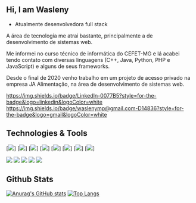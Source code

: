 ## Hi, I am Wasleny

- Atualmente desenvolvedora full stack

A área de tecnologia me atrai bastante, principalmente a de desenvolvimento de sistemas web.

Me informei no curso técnico de informática do CEFET-MG e lá acabei tendo contato com diversas linguagens (C++, Java, Python, PHP e JavaScript) e alguns de seus frameworks.

Desde o final de 2020 venho trabalho em um projeto de acesso privado na empresa JA Alimentação, na área de desenvolvimento de sistemas web.

https://img.shields.io/badge/LinkedIn-0077B5?style=for-the-badge&logo=linkedin&logoColor=white
https://img.shields.io/badge/waslenymp@gmail.com-D14836?style=for-the-badge&logo=gmail&logoColor=white

## Technologies & Tools
[<img src="https://img.shields.io/badge/Laravel-FF2D20?style=for-the-badge&logo=laravel&logoColor=white">]
[<img src="https://img.shields.io/badge/React-20232A?style=for-the-badge&logo=react&logoColor=61DAFB">]
[<img src="https://img.shields.io/badge/CSS3-1572B6?style=for-the-badge&logo=css3&logoColor=white">]
[<img src="https://img.shields.io/badge/HTML5-E34F26?style=for-the-badge&logo=html5&logoColor=white">]
[<img src="https://img.shields.io/badge/JavaScript-323330?style=for-the-badge&logo=javascript&logoColor=F7DF1E">]
[<img src="https://img.shields.io/badge/PHP-777BB4?style=for-the-badge&logo=php&logoColor=white">]
[<img src="https://img.shields.io/badge/MySQL-005C84?style=for-the-badge&logo=mysql&logoColor=white">]
[<img src="https://img.shields.io/badge/Bootstrap-563D7C?style=for-the-badge&logo=bootstrap&logoColor=white">]


[<img src="https://img.shields.io/badge/twitter-%231DA1F2.svg?&style=for-the-badge&logo=twitter&logoColor=white" />](https://twitter.com/USERNAME) [<img src="https://img.shields.io/badge/medium-%2312100E.svg?&style=for-the-badge&logo=medium&logoColor=white" />](https://medium.com/USERNAME)  [<img src="https://img.shields.io/badge/linkedin-%230077B5.svg?&style=for-the-badge&logo=linkedin&logoColor=white" />](https://www.linkedin.com/in/USERNAME/) [<img src = "https://img.shields.io/badge/instagram-%23E4405F.svg?&style=for-the-badge&logo=instagram&logoColor=white">](https://www.instagram.com/USERNAME/) [<img src = "https://img.shields.io/badge/facebook-%231877F2.svg?&style=for-the-badge&logo=facebook&logoColor=white">](https://www.facebook.com/USERNAME)






## Github Stats
[![Anurag's GitHub stats](https://github-readme-stats.vercel.app/api?username=Wasleny&count_private=true&show_icons=true&theme=radical)](https://github.com/Wasleny/github-readme-stats)
[![Top Langs](https://github-readme-stats.vercel.app/api/top-langs/?username=Wasleny&layout=compact)](https://github.com/Wasleny/github-readme-stats)
